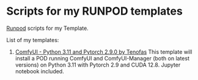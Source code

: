 # Scripts for my RUNPOD templates

[Runpod](https://runpod.io?ref=9n2q5pa8) scripts for my Template.

List of my templates:
1) [ComfyUI - Python 3.11 and Pytorch 2.9.0 by Tenofas](https://console.runpod.io/deploy?template=bxop2mbpz0&ref=9n2q5pa8)
   This template will install a POD running ComfyUI and ComfyUI-Manager (both on latest versions) on Python 3.11 with Pytorch 2.9 and CUDA 12.8.  Jupyter notebook included.
